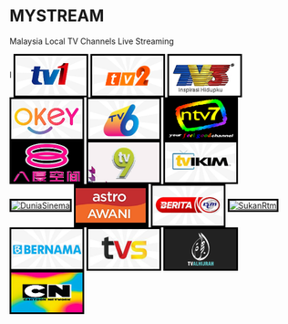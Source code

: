 # MYSTREAM
Malaysia Local TV Channels Live Streaming

l <a href="https://mifntechnology.github.io/HTML5/content/Tv1_live_stream/index.html"><img src="https://raw.githubusercontent.com/sureshapps/images/09732941401e68eaeb98b628164176614e6b9516/ImageDrain-20250615T023416.061Z.jpeg?token=BOCHZLHOXKKQFJEHSUH6WKTIJY24Y" alt="Tv1" align="center" style="border:3px solid black" width="125" height="70" /></a> <a href="https://mifntechnology.github.io/HTML5/content/Tv2_live_stream/index.html"><img src="https://raw.githubusercontent.com/sureshapps/images/09732941401e68eaeb98b628164176614e6b9516/ImageDrain-20250615T023416.311Z.png?token=GHSAT0AAAAAADFRFTZRCDX3XS7Y3PJAASP22COGWUA" alt="Tv2" align="center" style="border:3px solid black" width="125" height="70" /></a> <a href="https://mifntechnology.github.io/HTML5/content/Tv3_live_stream/index.html"><img src="https://raw.githubusercontent.com/sureshapps/images/09732941401e68eaeb98b628164176614e6b9516/ImageDrain-20250615T023416.362Z.jpeg?token=BOCHZLF3HSBYSE3EP2TAWBLIJY24Y" alt="Tv3" align="center" style="border:3px solid black" width="125" height="70" /></a> <a href="https://mifntechnology.github.io/HTML5/content/OkeyTv_live_stream/index.html"><img src="https://raw.githubusercontent.com/sureshapps/images/09732941401e68eaeb98b628164176614e6b9516/ImageDrain-20250615T023416.449Z.jpeg?token=BOCHZLHPDPEMSDX2EIQ2U4TIJY24Y" alt="OkeyTv" align="center" style="border:3px solid black" width="125" height="70" /></a> <a href="https://mifntechnology.github.io/HTML5/content/Tv6_live_stream/index.html"><img src="https://raw.githubusercontent.com/sureshapps/images/09732941401e68eaeb98b628164176614e6b9516/ImageDrain-20250615T023416.520Z.jpeg?token=BOCHZLG45KXHM6XEFIKTZ5DIJY24Y" alt="Tv6" align="center" style="border:3px solid black" width="125" height="70" /></a> <a href="https://mifntechnology.github.io/HTML5/content/Ntv7_live_stream/index.html"><img src="https://raw.githubusercontent.com/sureshapps/images/09732941401e68eaeb98b628164176614e6b9516/ImageDrain-20250615T023416.560Z.jpeg?token=BOCHZLDWL4KDFQ56UZJVZGLIJY24Y" alt="DidikTv" align="center" style="border:3px solid black" width="125" height="70" /></a> <a href="https://mifntechnology.github.io/HTML5/content/8tv_live_stream/index.html"><img src="https://raw.githubusercontent.com/sureshapps/images/09732941401e68eaeb98b628164176614e6b9516/ImageDrain-20250615T023416.605Z.jpeg?token=BOCHZLHUPUONMOYNMCSMBBLIJY24Y" alt="8tv" align="center" style="border:3px solid black" width="125" height="70" /></a> <a href="https://mifntechnology.github.io/HTML5/content/Tv9_live_stream/index.html"><img src="https://raw.githubusercontent.com/sureshapps/images/09732941401e68eaeb98b628164176614e6b9516/ImageDrain-20250615T023416.667Z.jpeg?token=BOCHZLGJH5DA747DNFZJ5LDIJY24Y" alt="Tv9" align="center" style="border:3px solid black" width="125" height="70" /></a> <a href="https://mifntechnology.github.io/HTML5/content/TvIkim_live_stream/index.html"><img src="https://raw.githubusercontent.com/sureshapps/images/09732941401e68eaeb98b628164176614e6b9516/ImageDrain-20250615T023416.712Z.jpeg?token=BOCHZLEVAZEAJKQMLBFOHPLIJY24Y" alt="TvIkim" align="center" style="border:3px solid black" width="125" height="70" /></a> <a href="https://mifntechnology.github.io/HTML5/content/DuniaSinema_live_stream/index.html"><img src="https://https://raw.githubusercontent.com/sureshapps/images/09732941401e68eaeb98b628164176614e6b9516/ImageDrain-20250615T023416.763Z.jpeg?token=BOCHZLBO6KUYLOZMVTISRADIJY24Y" alt="DuniaSinema" align="center" style="border:3px solid black" width="125" height="70" /></a> <a href="https://mifntechnology.github.io/HTML5/content/Awani_live_stream/index.html"><img src="https://raw.githubusercontent.com/sureshapps/images/09732941401e68eaeb98b628164176614e6b9516/ImageDrain-20250615T023416.812Z.jpeg?token=BOCHZLFUSCNUUWZDRPDACCTIJY24Y" alt="AstroAwani" align="center" style="border:3px solid black" width="125" height="70" /></a> <a href="https://mifntechnology.github.io/HTML5/content/BeritaRtm_live_stream/index.html"><img src="https://raw.githubusercontent.com/sureshapps/images/09732941401e68eaeb98b628164176614e6b9516/ImageDrain-20250615T023416.850Z.jpeg?token=BOCHZLAPOUZ4E56GX2OFIQTIJY24Y" alt="BeritaRtm" align="center" style="border:3px solid black" width="125" height="70" /></a> <a href="https://mifntechnology.github.io/HTML5/content/SukanRtm_live_stream/index.html"><img src="https://https://raw.githubusercontent.com/sureshapps/images/09732941401e68eaeb98b628164176614e6b9516/ImageDrain-20250615T023416.962Z.jpeg?token=BOCHZLHWQRR5CFC3SA6ZIT3IJY24Y" alt="SukanRtm" align="center" style="border:3px solid black" width="125" height="70" /></a> <a href="https://mifntechnology.github.io/HTML5/content/BernamaTv_live_stream/index.html"><img src="https://raw.githubusercontent.com/sureshapps/images/09732941401e68eaeb98b628164176614e6b9516/ImageDrain-20250615T023417.042Z.jpeg?token=BOCHZLDAGOASOT2X5RELOXTIJY24Y" alt="BernamaTv" align="center" style="border:3px solid black" width="125" height="70" /></a> <a href="https://mifntechnology.github.io/HTML5/content/Tvs_live_stream/index.html"><img src="https://raw.githubusercontent.com/sureshapps/images/09732941401e68eaeb98b628164176614e6b9516/ImageDrain-20250615T023417.117Z.jpeg?token=BOCHZLFZX6H6MQ4KDIVFCOLIJY24Y" alt="Tvs" align="center" style="border:3px solid black" width="125" height="70" /></a> <a href="https://mifntechnology.github.io/HTML5/content/TvAlhijrah_live_stream/index.html"><img src="https://raw.githubusercontent.com/sureshapps/images/09732941401e68eaeb98b628164176614e6b9516/ImageDrain-20250615T023417.166Z.png?token=BOCHZLCUW4HT4A2QNKETC43IJY24Y" alt="TvAlhijrah" align="center" style="border:3px solid black" width="125" height="70" /></a> <a href="https://mifntechnology.github.io/HTML5/content/CartoonNetwork_live_stream/index.html"><img src="https://raw.githubusercontent.com/sureshapps/images/09732941401e68eaeb98b628164176614e6b9516/ImageDrain-20250615T023417.221Z.jpeg?token=BOCHZLALQ4AGB6P6ONKA2ULIJY24Y" alt="CartoonNetwork" align="center" style="border:3px solid black" width="125" height="70" /></a>
